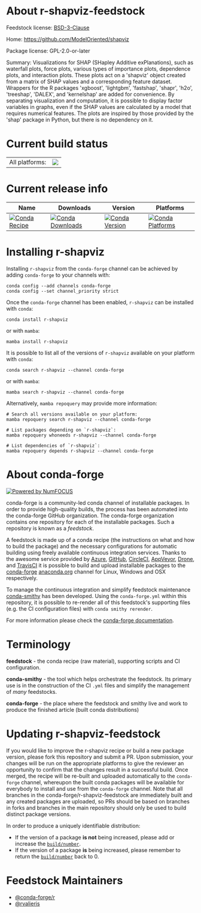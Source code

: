About r-shapviz-feedstock
=========================

Feedstock license: [BSD-3-Clause](https://github.com/conda-forge/r-shapviz-feedstock/blob/main/LICENSE.txt)

Home: https://github.com/ModelOriented/shapviz

Package license: GPL-2.0-or-later

Summary: Visualizations for SHAP (SHapley Additive exPlanations), such as waterfall plots, force plots, various types of importance plots, dependence plots, and interaction plots.  These plots act on a 'shapviz' object created from a matrix of SHAP values and a corresponding feature dataset. Wrappers for the R packages 'xgboost', 'lightgbm', 'fastshap', 'shapr', 'h2o', 'treeshap', 'DALEX', and 'kernelshap' are added for convenience.  By separating visualization and computation, it is possible to display factor variables in graphs, even if the SHAP values are calculated by a model that requires numerical features. The plots are inspired by those provided by the 'shap' package in Python, but there is no dependency on it.

Current build status
====================


<table><tr><td>All platforms:</td>
    <td>
      <a href="https://dev.azure.com/conda-forge/feedstock-builds/_build/latest?definitionId=20152&branchName=main">
        <img src="https://dev.azure.com/conda-forge/feedstock-builds/_apis/build/status/r-shapviz-feedstock?branchName=main">
      </a>
    </td>
  </tr>
</table>

Current release info
====================

| Name | Downloads | Version | Platforms |
| --- | --- | --- | --- |
| [![Conda Recipe](https://img.shields.io/badge/recipe-r--shapviz-green.svg)](https://anaconda.org/conda-forge/r-shapviz) | [![Conda Downloads](https://img.shields.io/conda/dn/conda-forge/r-shapviz.svg)](https://anaconda.org/conda-forge/r-shapviz) | [![Conda Version](https://img.shields.io/conda/vn/conda-forge/r-shapviz.svg)](https://anaconda.org/conda-forge/r-shapviz) | [![Conda Platforms](https://img.shields.io/conda/pn/conda-forge/r-shapviz.svg)](https://anaconda.org/conda-forge/r-shapviz) |

Installing r-shapviz
====================

Installing `r-shapviz` from the `conda-forge` channel can be achieved by adding `conda-forge` to your channels with:

```
conda config --add channels conda-forge
conda config --set channel_priority strict
```

Once the `conda-forge` channel has been enabled, `r-shapviz` can be installed with `conda`:

```
conda install r-shapviz
```

or with `mamba`:

```
mamba install r-shapviz
```

It is possible to list all of the versions of `r-shapviz` available on your platform with `conda`:

```
conda search r-shapviz --channel conda-forge
```

or with `mamba`:

```
mamba search r-shapviz --channel conda-forge
```

Alternatively, `mamba repoquery` may provide more information:

```
# Search all versions available on your platform:
mamba repoquery search r-shapviz --channel conda-forge

# List packages depending on `r-shapviz`:
mamba repoquery whoneeds r-shapviz --channel conda-forge

# List dependencies of `r-shapviz`:
mamba repoquery depends r-shapviz --channel conda-forge
```


About conda-forge
=================

[![Powered by
NumFOCUS](https://img.shields.io/badge/powered%20by-NumFOCUS-orange.svg?style=flat&colorA=E1523D&colorB=007D8A)](https://numfocus.org)

conda-forge is a community-led conda channel of installable packages.
In order to provide high-quality builds, the process has been automated into the
conda-forge GitHub organization. The conda-forge organization contains one repository
for each of the installable packages. Such a repository is known as a *feedstock*.

A feedstock is made up of a conda recipe (the instructions on what and how to build
the package) and the necessary configurations for automatic building using freely
available continuous integration services. Thanks to the awesome service provided by
[Azure](https://azure.microsoft.com/en-us/services/devops/), [GitHub](https://github.com/),
[CircleCI](https://circleci.com/), [AppVeyor](https://www.appveyor.com/),
[Drone](https://cloud.drone.io/welcome), and [TravisCI](https://travis-ci.com/)
it is possible to build and upload installable packages to the
[conda-forge](https://anaconda.org/conda-forge) [anaconda.org](https://anaconda.org/)
channel for Linux, Windows and OSX respectively.

To manage the continuous integration and simplify feedstock maintenance
[conda-smithy](https://github.com/conda-forge/conda-smithy) has been developed.
Using the ``conda-forge.yml`` within this repository, it is possible to re-render all of
this feedstock's supporting files (e.g. the CI configuration files) with ``conda smithy rerender``.

For more information please check the [conda-forge documentation](https://conda-forge.org/docs/).

Terminology
===========

**feedstock** - the conda recipe (raw material), supporting scripts and CI configuration.

**conda-smithy** - the tool which helps orchestrate the feedstock.
                   Its primary use is in the construction of the CI ``.yml`` files
                   and simplify the management of *many* feedstocks.

**conda-forge** - the place where the feedstock and smithy live and work to
                  produce the finished article (built conda distributions)


Updating r-shapviz-feedstock
============================

If you would like to improve the r-shapviz recipe or build a new
package version, please fork this repository and submit a PR. Upon submission,
your changes will be run on the appropriate platforms to give the reviewer an
opportunity to confirm that the changes result in a successful build. Once
merged, the recipe will be re-built and uploaded automatically to the
`conda-forge` channel, whereupon the built conda packages will be available for
everybody to install and use from the `conda-forge` channel.
Note that all branches in the conda-forge/r-shapviz-feedstock are
immediately built and any created packages are uploaded, so PRs should be based
on branches in forks and branches in the main repository should only be used to
build distinct package versions.

In order to produce a uniquely identifiable distribution:
 * If the version of a package **is not** being increased, please add or increase
   the [``build/number``](https://docs.conda.io/projects/conda-build/en/latest/resources/define-metadata.html#build-number-and-string).
 * If the version of a package **is** being increased, please remember to return
   the [``build/number``](https://docs.conda.io/projects/conda-build/en/latest/resources/define-metadata.html#build-number-and-string)
   back to 0.

Feedstock Maintainers
=====================

* [@conda-forge/r](https://github.com/orgs/conda-forge/teams/r/)
* [@rvalieris](https://github.com/rvalieris/)

